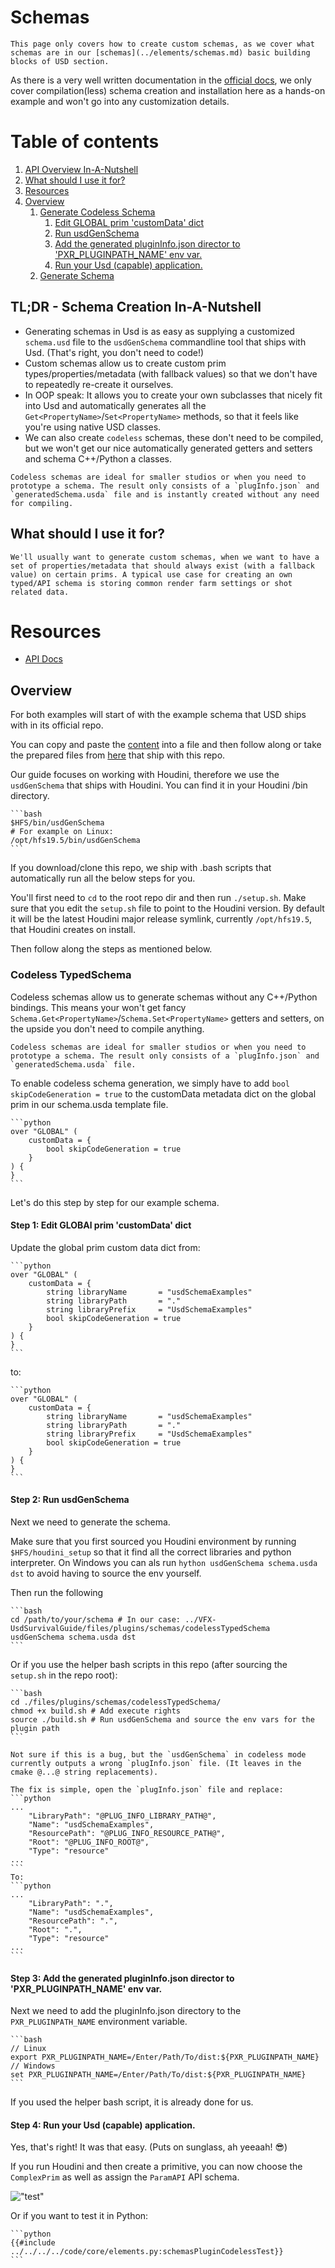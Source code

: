 # Schemas
~~~admonish tip
This page only covers how to create custom schemas, as we cover what schemas are in our [schemas](../elements/schemas.md) basic building blocks of USD section.
~~~

As there is a very well written documentation in the [official docs](https://openusd.org/release/api/_usd__page__generating_schemas.html), we only cover compilation(less) schema creation and installation here as a hands-on example and won't go into any customization details.

# Table of contents
1. [API Overview In-A-Nutshell](#summary)
2. [What should I use it for?](#usage)
3. [Resources](#resources)
4. [Overview](#overview)
    1. [Generate Codeless Schema](#usdGenSchemaCodelessSchema)
        1. [Edit GLOBAL prim 'customData' dict](#usdGenSchemaCodelessSchemaStep1)
        2. [Run usdGenSchema](#usdGenSchemaCodelessSchemaStep2)
        3. [Add the generated pluginInfo.json director to 'PXR_PLUGINPATH_NAME' env var.](#usdGenSchemaCodelessSchemaStep3)
        4. [Run your Usd (capable) application.](#usdGenSchemaCodelessSchemaStep4)
    1. [Generate Schema](#usdGenSchemaSchema)



## TL;DR - Schema Creation In-A-Nutshell <a name="summary"></a>
- Generating schemas in Usd is as easy as supplying a customized `schema.usd` file to the `usdGenSchema` commandline tool that ships with Usd. (That's right, you don't need to code!)
- Custom schemas allow us to create custom prim types/properties/metadata (with fallback values) so that we don't have to repeatedly re-create it ourselves.
- In OOP speak: It allows you to create your own subclasses that nicely fit into Usd and automatically generates all the `Get<PropertyName>`/`Set<PropertyName>` methods, so that it feels like you're using native USD classes.
- We can also create `codeless` schemas, these don't need to be compiled, but we won't get our nice automatically generated getters and setters and schema C++/Python a classes.

~~~admonish tip
Codeless schemas are ideal for smaller studios or when you need to prototype a schema. The result only consists of a `plugInfo.json` and `generatedSchema.usda` file and is instantly created without any need for compiling.
~~~

## What should I use it for? <a name="usage"></a>
~~~admonish tip
We'll usually want to generate custom schemas, when we want to have a set of properties/metadata that should always exist (with a fallback value) on certain prims. A typical use case for creating an own typed/API schema is storing common render farm settings or shot related data.
~~~

# Resources <a name="resources"></a>
- [API Docs](https://openusd.org/release/api/_usd__page__generating_schemas.html)

## Overview <a name="overview"></a>
For both examples will start of with the example schema that USD ships with in its official repo.

You can copy and paste the [content](https://github.com/PixarAnimationStudios/OpenUSD/blob/release/extras/usd/examples/usdSchemaExamples/schema.usda) into a file and then follow along or take the prepared files from [here](https://github.com/LucaScheller/VFX-UsdSurvivalGuide/tree/main/files/plugins/schemas) that ship with this repo.

Our guide focuses on working with Houdini, therefore we use the `usdGenSchema` that ships with Houdini. You can find it in your Houdini /bin directory.
~~~admonish tip title=""
```bash
$HFS/bin/usdGenSchema
# For example on Linux:
/opt/hfs19.5/bin/usdGenSchema
```
~~~

If you download/clone this repo, we ship with .bash scripts that automatically run all the below steps for you.

You'll first need to `cd` to the root repo dir and then run `./setup.sh`. Make sure that you edit the `setup.sh` file to point to the Houdini version. By default it will be the latest Houdini major release symlink, currently `/opt/hfs19.5`, that Houdini creates on install.

Then follow along the steps as mentioned below.

### Codeless TypedSchema <a name="usdGenSchemaCodelessSchema"></a>
Codeless schemas allow us to generate schemas without any C++/Python bindings. This means your won't get fancy `Schema.Get<PropertyName>`/`Schema.Set<PropertyName>` getters and setters, on the upside you don't need to compile anything. 

~~~admonish tip
Codeless schemas are ideal for smaller studios or when you need to prototype a schema. The result only consists of a `plugInfo.json` and `generatedSchema.usda` file.
~~~

To enable codeless schema generation, we simply have to add `bool skipCodeGeneration = true` to the customData metadata dict on the global prim in our schema.usda template file.
~~~admonish tip title=""
```python
over "GLOBAL" (
    customData = {
        bool skipCodeGeneration = true
    }
) {
}
```
~~~

Let's do this step by step for our example schema.

#### Step 1: Edit GLOBAl prim 'customData' dict <a name="usdGenSchemaCodelessSchemaStep1"></a>
Update the global prim custom data dict from:
~~~admonish tip title=""
```python
over "GLOBAL" (
    customData = {
        string libraryName       = "usdSchemaExamples"
        string libraryPath       = "."
        string libraryPrefix     = "UsdSchemaExamples"
        bool skipCodeGeneration = true
    }
) {
}
```
~~~
to:
~~~admonish tip title=""
```python
over "GLOBAL" (
    customData = {
        string libraryName       = "usdSchemaExamples"
        string libraryPath       = "."
        string libraryPrefix     = "UsdSchemaExamples"
        bool skipCodeGeneration = true
    }
) {
}
```
~~~

#### Step 2: Run usdGenSchema <a name="usdGenSchemaCodelessSchemaStep2"></a>
Next we need to generate the schema. 

Make sure that you first sourced you Houdini environment by running `$HFS/houdini_setup` so that it find all the correct libraries and python interpreter. On Windows you can als run `hython usdGenSchema schema.usda dst` to avoid having to source the env yourself.

Then run the following
~~~admonish tip title=""
```bash
cd /path/to/your/schema # In our case: ../VFX-UsdSurvivalGuide/files/plugins/schemas/codelessTypedSchema
usdGenSchema schema.usda dst
```
~~~
Or if you use the helper bash scripts in this repo (after sourcing the `setup.sh` in the repo root):
~~~admonish tip title=""
```bash
cd ./files/plugins/schemas/codelessTypedSchema/
chmod +x build.sh # Add execute rights
source ./build.sh # Run usdGenSchema and source the env vars for the plugin path
```
~~~

~~~admonish bug
Not sure if this is a bug, but the `usdGenSchema` in codeless mode currently outputs a wrong `plugInfo.json` file. (It leaves in the cmake @...@ string replacements).

The fix is simple, open the `plugInfo.json` file and replace:
```python
...
    "LibraryPath": "@PLUG_INFO_LIBRARY_PATH@", 
    "Name": "usdSchemaExamples", 
    "ResourcePath": "@PLUG_INFO_RESOURCE_PATH@", 
    "Root": "@PLUG_INFO_ROOT@", 
    "Type": "resource"
...
```
To:
```python
...
    "LibraryPath": ".", 
    "Name": "usdSchemaExamples", 
    "ResourcePath": ".", 
    "Root": ".", 
    "Type": "resource"
...
```
~~~

#### Step 3: Add the generated pluginInfo.json director to 'PXR_PLUGINPATH_NAME' env var. <a name="usdGenSchemaCodelessSchemaStep3"></a>
Next we need to add the pluginInfo.json directory to the `PXR_PLUGINPATH_NAME` environment variable.
~~~admonish tip title=""
```bash
// Linux
export PXR_PLUGINPATH_NAME=/Enter/Path/To/dist:${PXR_PLUGINPATH_NAME}
// Windows
set PXR_PLUGINPATH_NAME=/Enter/Path/To/dist:${PXR_PLUGINPATH_NAME}
```
~~~
If you used the helper bash script, it is already done for us.

#### Step 4: Run your Usd (capable) application. <a name="usdGenSchemaCodelessSchemaStep4"></a>
Yes, that's right! It was that easy. (Puts on sunglass, ah yeeaah! 😎)

If you run Houdini and then create a primitive, you can now choose the `ComplexPrim` as well as assign the `ParamAPI` API schema.

!["test"](./schemaCodelessHoudini.jpg#center)

Or if you want to test it in Python:
~~~admonish info title=""
```python
{{#include ../../../../code/core/elements.py:schemasPluginCodelessTest}}
```
~~~